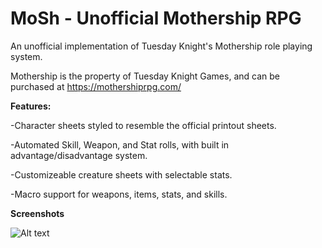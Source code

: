 # MoSh - Unofficial Mothership RPG
An unofficial implementation of Tuesday Knight's Mothership role playing system.

Mothership is the property of Tuesday Knight Games, and can be purchased at https://mothershiprpg.com/

**Features:**

  -Character sheets styled to resemble the official printout sheets.
  
  -Automated Skill, Weapon, and Stat rolls, with built in advantage/disadvantage system.
  
  -Customizeable creature sheets with selectable stats.
  
  -Macro support for weapons, items, stats, and skills.
  
  **Screenshots**
  
  ![Alt text](https://i.imgur.com/NprvyBS.png "Screenshot")


